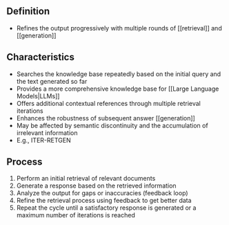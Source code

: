 ## Definition

- Refines the output progressively with multiple rounds of [[retrieval]] and [[generation]]

## Characteristics

- Searches the knowledge base repeatedly based on the initial query and the text generated so far
- Provides a more comprehensive knowledge base for [[Large Language Models|LLMs]]
- Offers additional contextual references through multiple retrieval iterations
- Enhances the robustness of subsequent answer [[generation]] 
- May be affected by semantic discontinuity and the accumulation of irrelevant information
- E.g., ITER-RETGEN

## Process

1. Perform an initial retrieval of relevant documents
2. Generate a response based on the retrieved information
3. Analyze the output for gaps or inaccuracies (feedback loop)
4. Refine the retrieval process using feedback to get better data
5. Repeat the cycle until a satisfactory response is generated or a maximum number of iterations is reached
